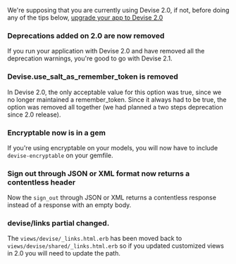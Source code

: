 We're supposing that you are currently using Devise 2.0, if not, before doing any of the tips below, [upgrade your app to Devise 2.0](https://github.com/plataformatec/devise/wiki/How-To:-Upgrade-to-Devise-2.0)

### Deprecations added on 2.0 are now removed

If you run your application with Devise 2.0 and have removed all the deprecation warnings, you're good to go with Devise 2.1.

### Devise.use_salt_as_remember_token is removed

In Devise 2.0, the only acceptable value for this option was true, since we no longer maintained a remember_token. Since it always had to be true, the option was removed all together (we had planned a two steps deprecation since 2.0 release).

### Encryptable now is in a gem

If you're using encryptable on your models, you will now have to include `devise-encryptable` on your gemfile.

### Sign out through JSON or XML format now returns a contentless header

Now the `sign_out` through JSON or XML returns a contentless response instead of a response with an empty body.

### devise/links partial changed.

The `views/devise/_links.html.erb` has been moved back to `views/devise/shared/_links.html.erb` so if you
updated customized views in 2.0 you will need to update the path.